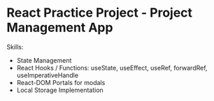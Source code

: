 # React Practice Project - Project Management App

Skills:
- State Management
- React Hooks / Functions: useState, useEffect, useRef, forwardRef, useImperativeHandle
- React-DOM Portals for modals
- Local Storage Implementation
